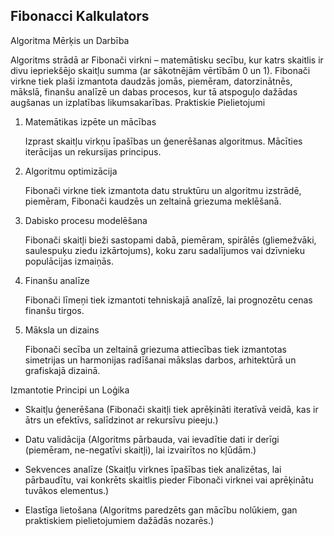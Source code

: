 ## Fibonacci Kalkulators
Algoritma Mērķis un Darbība

Algoritms strādā ar Fibonači virkni – matemātisku secību, kur katrs skaitlis ir divu iepriekšējo skaitļu summa (ar sākotnējām vērtībām 0 un 1). Fibonači virkne tiek plaši izmantota daudzās jomās, piemēram, datorzinātnēs, mākslā, finanšu analīzē un dabas procesos, kur tā atspoguļo dažādas augšanas un izplatības likumsakarības.
Praktiskie Pielietojumi
1. Matemātikas izpēte un mācības

    Izprast skaitļu virkņu īpašības un ģenerēšanas algoritmus.
    Mācīties iterācijas un rekursijas principus.

2. Algoritmu optimizācija

    Fibonači virkne tiek izmantota datu struktūru un algoritmu izstrādē, piemēram, Fibonači kaudzēs un zeltainā griezuma meklēšanā.

3. Dabisko procesu modelēšana

    Fibonači skaitļi bieži sastopami dabā, piemēram, spirālēs (gliemežvāki, saulespuķu ziedu izkārtojums), koku zaru sadalījumos vai dzīvnieku populācijas izmaiņās.

4. Finanšu analīze

    Fibonači līmeņi tiek izmantoti tehniskajā analīzē, lai prognozētu cenas finanšu tirgos.

5. Māksla un dizains

    Fibonači secība un zeltainā griezuma attiecības tiek izmantotas simetrijas un harmonijas radīšanai mākslas darbos, arhitektūrā un grafiskajā dizainā.

Izmantotie Principi un Loģika

- Skaitļu ģenerēšana
(Fibonači skaitļi tiek aprēķināti iteratīvā veidā, kas ir ātrs un efektīvs, salīdzinot ar rekursīvu pieeju.)

- Datu validācija
(Algoritms pārbauda, vai ievadītie dati ir derīgi (piemēram, ne-negatīvi skaitļi), lai izvairītos no kļūdām.)

- Sekvences analīze
(Skaitļu virknes īpašības tiek analizētas, lai pārbaudītu, vai konkrēts skaitlis pieder Fibonači virknei vai aprēķinātu tuvākos elementus.)

- Elastīga lietošana
(Algoritms paredzēts gan mācību nolūkiem, gan praktiskiem pielietojumiem dažādās nozarēs.)
